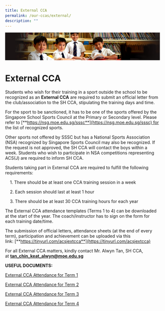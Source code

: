 ```yaml
---
title: External CCA
permalink: /our-ccas/external/
description: ""
---
```

![](/images/Sub-banner1.jpg)

External CCA
============

Students who wish for their training in a sport outside the school to be recognized as an **External CCA** are required to submit an official letter from the club/association to the SH CCA, stipulating the training days and time.  

  

For the sport to be sanctioned, it has to be one of the sports offered by the Singapore School Sports Council at the Primary or Secondary level. Please refer to [**https://nsg.moe.edu.sg/sssc**](https://nsg.moe.edu.sg/sssc) for the list of recognized sports. 

Other sports not offered by SSSC but has a National Sports Association (NSA) recognized by Singapore Sports Council may also be recognized. If the request is not approved, the SH CCA will contact the boys within a week. Students who wish to participate in NSA competitions representing ACS(J) are required to inform SH CCA.  

  

Students taking part in External CCA are required to fulfill the following requirements:

    1\. There should be at least one CCA training session in a week

    2\. Each session should last at least 1 hour

    3\. There should be at least 30 CCA training hours for each year

The External CCA attendance templates (Terms 1 to 4) can be downloaded at the start of the year. The coach/instructor has to sign on the form for each training date/time. 

  

The submission of official letters, attendance sheets (at the end of every term), participation and achievement can be uploaded via this link: [**https://tinyurl.com/acsjextcca**](https://tinyurl.com/acsjextcca)

  

For all External CCA matters, kindly contact Mr. Alwyn Tan, SH CCA, at [**tan\_chin\_keat\_alwyn@moe.edu.sg**](mailto:tan_chin_keat_alwyn@moe.edu.sg)

  

**USEFUL DOCUMENTS:**

[External CCA Attendance for Term 1](/files/acsj_term_1_external_cca_attendance_sheet_2023)

[External CCA Attendance for Term 2](/files/acsj_term_2_external_cca_attendance_sheet_2023)

[External CCA Attendance for Term 3](/files/acsj_term_3_external_cca_attendance_sheet_2023)

[External CCA Attendance for Term 4](/files/acsj_term_4_external_cca_attendance_sheet_2023)